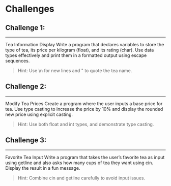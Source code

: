 # Challenges

## Challenge 1:

---


Tea Information Display Write a program that declares variables to store the type of tea, its price per kilogram (float), and its rating (char). Use data types effectively and print them in a formatted output using escape sequences.
> Hint: Use \n for new lines and \" to quote the tea name.

## Challenge 2:

---

Modify Tea Prices Create a program where the user inputs a base price for tea. Use type casting to increase the price by 10% and display the rounded new price using explicit casting.

> Hint: Use both float and int types, and demonstrate type casting.

## Challenge 3:

---

Favorite Tea Input Write a program that takes the user’s favorite tea as input using getline and also asks how many cups of tea they want using cin. Display the result in a fun message.

> Hint: Combine cin and getline carefully to avoid input issues.